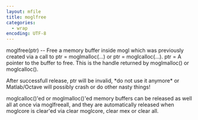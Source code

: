 ```yaml
---
layout: mfile
title: moglfree
categories:
  - wrap
encoding: UTF-8
---
```


moglfree(ptr) -- Free a memory buffer inside mogl which was previously
created via a call to ptr = moglmalloc(...) or ptr = moglcalloc(...).
ptr = A pointer to the buffer to free. This is the handle returned by
moglmalloc() or moglcalloc().

After successfull release, ptr will be invalid, \*do not use it anymore\*
or Matlab/Octave will possibly crash or do other nasty things!

moglcalloc()'ed or moglmalloc()'ed memory buffers can be released as well
all at once via moglfreeall, and they are automatically released when
moglcore is clear'ed via clear moglcore, clear mex or clear all.
